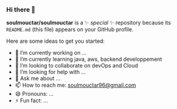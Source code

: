 ### Hi there 👋

**soulmouctar/soulmouctar** is a ✨ _special_ ✨ repository because its `README.md` (this file) appears on your GitHub profile.

Here are some ideas to get you started:

- 🔭 I’m currently working on ...
- 🌱 I’m currently learning java, aws, backend developpement
- 👯 I’m looking to collaborate on devOps and Cloud
- 🤔 I’m looking for help with ...
- 💬 Ask me about ...
- 📫 How to reach me: soulmouctar96@gmail.com
- 😄 Pronouns: ...
- ⚡ Fun fact: ...
